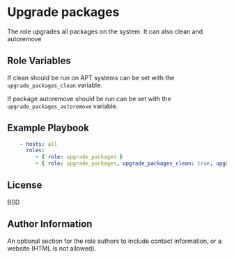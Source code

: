 Upgrade packages
=========

The role upgrades all packages on the system. It can also clean and autoremove

Role Variables
--------------

If clean should be run on APT systems can be set with the ```upgrade_packages_clean``` variable.

If package autoremove should be run can be set with the ```upgrade_packages_autoremove``` variable.

Example Playbook
----------------

```yaml
    - hosts: all
      roles:
         - { role: upgrade_packages }
         - { role: upgrade_packages, upgrade_packages_clean: true, upgrade_packages_autoremove: true }
```

License
-------

BSD

Author Information
------------------

An optional section for the role authors to include contact information, or a website (HTML is not allowed).
